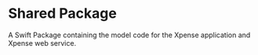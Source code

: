 <!--

This source file is part of the Apodini Xpense Example open source project

SPDX-FileCopyrightText: 2018-2021 Paul Schmiedmayer and project authors (see CONTRIBUTORS.md) <paul.schmiedmayer@tum.de>

SPDX-License-Identifier: MIT

-->

# Shared Package

A Swift Package containing the model code for the Xpense application and Xpense web service.
